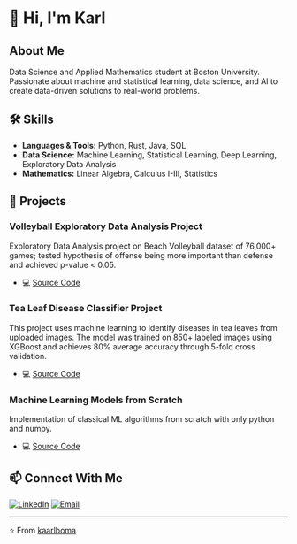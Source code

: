 # 👋 Hi, I'm Karl

## About Me
Data Science and Applied Mathematics student at Boston University. Passionate about machine and statistical learning, data science, and AI to create data-driven solutions to real-world problems.

## 🛠️ Skills
- **Languages & Tools:** Python, Rust, Java, SQL
- **Data Science:** Machine Learning, Statistical Learning, Deep Learning, Exploratory Data Analysis
- **Mathematics:** Linear Algebra, Calculus I-III, Statistics

## 🌟 Projects

### Volleyball Exploratory Data Analysis Project
Exploratory Data Analysis project on Beach Volleyball dataset of 76,000+ games; tested hypothesis of offense being more important than defense and achieved p-value < 0.05.
- 💻 [Source Code](https://github.com/kaarlboma/Volleyball-EDA.git)

### Tea Leaf Disease Classifier Project
This project uses machine learning to identify diseases in tea leaves from uploaded images. The model was trained on 850+ labeled images using XGBoost and achieves 80% average accuracy through 5-fold cross validation.
- 💻 [Source Code](https://github.com/kaarlboma/tea-disease-classification.git)

### Machine Learning Models from Scratch
Implementation of classical ML algorithms from scratch with only python and numpy.
- 💻 [Source Code]([https://github.com/kaarlboma/ML-models-from-scratch.git](https://github.com/kaarlboma/ML-Algorithms-From-Scratch.git))

## 📫 Connect With Me
[![LinkedIn](https://img.shields.io/badge/LinkedIn-0077B5?style=for-the-badge&logo=linkedin&logoColor=white)](https://www.linkedin.com/in/karlboma/)
[![Email](https://img.shields.io/badge/Email-D14836?style=for-the-badge&logo=gmail&logoColor=white)](mailto:bomakarlalfred@gmail.com)

---
⭐️ From [kaarlboma](https://github.com/kaarlboma)

